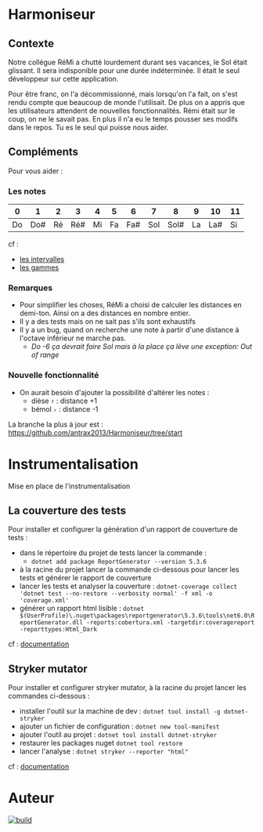 # Harmoniseur

## Contexte
Notre collégue RéMi a chutté lourdement durant ses vacances, le Sol était glissant. Il sera indisponible pour une durée indéterminée. Il était le seul développeur sur cette application. 

Pour être franc, on l'a décommissionné, mais lorsqu'on l'a fait, on s'est rendu compte que beaucoup de monde l'utilisait. De plus on a appris que les utilisateurs attendent de nouvelles fonctionnalités. 
Rémi était sur le coup, on ne le savait pas. 
En plus il n'a eu le temps pousser ses modifs dans le repos. Tu es le seul qui puisse nous aider.

## Compléments
Pour vous aider :

### Les notes
| 0  | 1   | 2  | 3   | 4  | 5  | 6   | 7   | 8    | 9  | 10  | 11 |
|----|-----|----|-----|----|----|-----|-----|------|----|-----|----|
| Do | Do# | Ré | Ré# | Mi | Fa | Fa# | Sol | Sol# | La | La# | Si |

cf : 
- [les intervalles](https://www.apprendrelesolfege.com/les-intervalles)
- [les gammes](https://www.apprendrelesolfege.com/les-gammes)

### Remarques
- Pour simplifier les choses, RéMi a choisi de calculer les distances en demi-ton. Ainsi on a des distances en nombre entier.
- Il y a des tests mais on ne sait pas s'ils sont exhaustifs
- Il y a un bug, quand on recherche une note à partir d'une distance à l'octave inférieur ne marche pas.
  - _Do -6 ça devrait faire Sol mais à la place ça lève une exception: Out of range_

### Nouvelle fonctionnalité 
- On aurait besoin d'ajouter la possibilité d'altérer les notes :
	- dièse `♯` : distance +1
	- bémol `♭` : distance -1

La branche la plus à jour est : https://github.com/antrax2013/Harmoniseur/tree/start

# Instrumentalisation
Mise en place de l'instrumentalisation

## La couverture des tests
Pour installer et configurer la génération d'un rapport de couverture de tests :
- dans le répertoire du projet de tests lancer la commande :
  - `dotnet add package ReportGenerator --version 5.3.6`
-  à la racine du projet lancer la commande ci-dessous pour lancer les tests et générer le rapport de couverture
  - lancer les tests et analyser la couverture : `dotnet-coverage collect 'dotnet test --no-restore --verbosity normal' -f xml -o 'coverage.xml'`
  - générer un rapport html lisible : `dotnet $(UserProfile)\.nuget\packages\reportgenerator\5.3.6\tools\net6.0\ReportGenerator.dll -reports:cobertura.xml -targetdir:coveragereport -reporttypes:Html_Dark`

cf : [documentation](https://reportgenerator.io/usage)


## Stryker mutator
Pour installer et configurer stryker mutator, à la racine du projet lancer les commandes ci-dessous :
- installer l'outil sur la machine de dev : `dotnet tool install -g dotnet-stryker`
- ajouter un fichier de configuration : `dotnet new tool-manifest`
- ajouter l'outil au projet : `dotnet tool install dotnet-stryker`
- restaurer les packages nuget `dotnet tool restore`
- lancer l'analyse : `dotnet stryker --reporter "html"`


cf : [documentation](https://stryker-mutator.io/docs/stryker-net/getting-started/)



# Auteur
[![build](https://img.shields.io/badge/LinkedIn-0077B5?style=for-the-badge&logo=linkedin&logoColor=white)](https://www.linkedin.com/in/cyril-cophignon-b58b5a5b/)